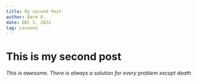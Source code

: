 ```yaml
---
title: My second Post
author: Dare O.
date: DEC 5, 2022
tag: Lessons
---
```


# This is my second post

*This is awesome. There is always a solution for every problem except death*